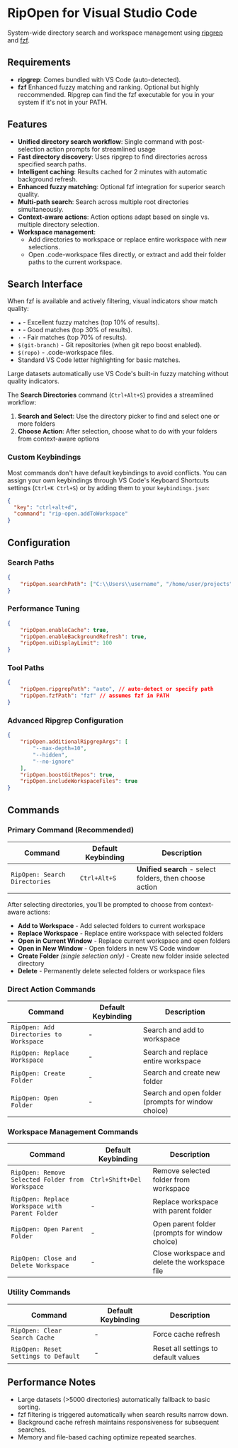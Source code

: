 # RipOpen for Visual Studio Code

System-wide directory search and workspace management using [ripgrep](https://github.com/BurntSushi/ripgrep) and [fzf](https://github.com/junegunn/fzf).

## Requirements

- **ripgrep**: Comes bundled with VS Code (auto-detected).
- **fzf** Enhanced fuzzy matching and ranking. Optional but highly reccommended. Ripgrep can find the fzf executable for you in your system if it's not in your PATH.

## Features

- **Unified directory search workflow**: Single command with post-selection action prompts for streamlined usage
- **Fast directory discovery**: Uses ripgrep to find directories across specified search paths.
- **Intelligent caching**: Results cached for 2 minutes with automatic background refresh.
- **Enhanced fuzzy matching**: Optional fzf integration for superior search quality.
- **Multi-path search**: Search across multiple root directories simultaneously.
- **Context-aware actions**: Action options adapt based on single vs. multiple directory selection.
- **Workspace management**:
  - Add directories to workspace or replace entire workspace with new selections.
  - Open .code-workspace files directly, or extract and add their folder paths to the current workspace.

## Search Interface

When fzf is available and actively filtering, visual indicators show match quality:

- `★` - Excellent fuzzy matches (top 10% of results).
- `•` - Good matches (top 30% of results).
- `·` - Fair matches (top 70% of results).
- `$(git-branch)` - Git repositories (when git repo boost enabled).
- `$(repo)` - .code-workspace files.
- Standard VS Code letter highlighting for basic matches.

Large datasets automatically use VS Code's built-in fuzzy matching without quality indicators.

The **Search Directories** command (`Ctrl+Alt+S`) provides a streamlined workflow:

1. **Search and Select**: Use the directory picker to find and select one or more folders
2. **Choose Action**: After selection, choose what to do with your folders from context-aware options

### Custom Keybindings

Most commands don't have default keybindings to avoid conflicts. You can assign your own keybindings through VS Code's Keyboard Shortcuts settings (`Ctrl+K Ctrl+S`) or by adding them to your `keybindings.json`:

```json
{
  "key": "ctrl+alt+d",
  "command": "rip-open.addToWorkspace"
}
```

## Configuration

### Search Paths

```json
{
	"ripOpen.searchPath": ["C:\\Users\\username", "/home/user/projects"]
}
```

### Performance Tuning

```json
{
	"ripOpen.enableCache": true,
	"ripOpen.enableBackgroundRefresh": true,
	"ripOpen.uiDisplayLimit": 100
}
```

### Tool Paths

```json
{
	"ripOpen.ripgrepPath": "auto", // auto-detect or specify path
	"ripOpen.fzfPath": "fzf" // assumes fzf in PATH
}
```

### Advanced Ripgrep Configuration

```json
{
	"ripOpen.additionalRipgrepArgs": [
		"--max-depth=10",
		"--hidden",
		"--no-ignore"
	],
	"ripOpen.boostGitRepos": true,
	"ripOpen.includeWorkspaceFiles": true
}
```

## Commands

### Primary Command (Recommended)

| Command                       | Default Keybinding | Description                                             |
| ----------------------------- | ------------------ | ------------------------------------------------------- |
| `RipOpen: Search Directories` | `Ctrl+Alt+S`       | **Unified search** - select folders, then choose action |

After selecting directories, you'll be prompted to choose from context-aware actions:

- **Add to Workspace** - Add selected folders to current workspace
- **Replace Workspace** - Replace entire workspace with selected folders
- **Open in Current Window** - Replace current workspace and open folders
- **Open in New Window** - Open folders in new VS Code window
- **Create Folder** _(single selection only)_ - Create new folder inside selected directory
- **Delete** - Permanently delete selected folders or workspace files

### Direct Action Commands

| Command                                 | Default Keybinding | Description                                        |
| --------------------------------------- | ------------------ | -------------------------------------------------- |
| `RipOpen: Add Directories to Workspace` | -                  | Search and add to workspace                        |
| `RipOpen: Replace Workspace`            | -                  | Search and replace entire workspace                |
| `RipOpen: Create Folder`                | -                  | Search and create new folder                       |
| `RipOpen: Open Folder`                  | -                  | Search and open folder (prompts for window choice) |

### Workspace Management Commands

| Command                                          | Default Keybinding | Description                                    |
| ------------------------------------------------ | ------------------ | ---------------------------------------------- |
| `RipOpen: Remove Selected Folder from Workspace` | `Ctrl+Shift+Del`   | Remove selected folder from workspace          |
| `RipOpen: Replace Workspace with Parent Folder`  | -                  | Replace workspace with parent folder           |
| `RipOpen: Open Parent Folder`                    | -                  | Open parent folder (prompts for window choice) |
| `RipOpen: Close and Delete Workspace`            | -                  | Close workspace and delete the workspace file  |

### Utility Commands

| Command                              | Default Keybinding | Description                          |
| ------------------------------------ | ------------------ | ------------------------------------ |
| `RipOpen: Clear Search Cache`        | -                  | Force cache refresh                  |
| `RipOpen: Reset Settings to Default` | -                  | Reset all settings to default values |

## Performance Notes

- Large datasets (>5000 directories) automatically fallback to basic sorting.
- fzf filtering is triggered automatically when search results narrow down.
- Background cache refresh maintains responsiveness for subsequent searches.
- Memory and file-based caching optimize repeated searches.
